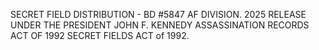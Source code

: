 SECRET FIELD DISTRIBUTION - BD #5847 AF DIVISION. 2025 RELEASE UNDER THE PRESIDENT JOHN F. KENNEDY ASSASSINATION RECORDS ACT OF 1992 SECRET FIELDS ACT of 1992.